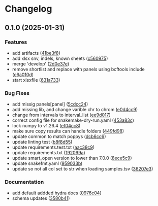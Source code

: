 # Changelog

## 0.1.0 (2025-01-31)


### Features

* add artifacts ([41be3f8](https://github.com/clinical-genomics-uppsala/poppy_uppsala/commit/41be3f8ce8046285900fd6a7476240fb7828e9f2))
* add xlsx snv, indels, known sheets ([c560975](https://github.com/clinical-genomics-uppsala/poppy_uppsala/commit/c560975955ca3f3a620647bb7c6787dd61b869ab))
* merge 'develop' ([2d0e37e](https://github.com/clinical-genomics-uppsala/poppy_uppsala/commit/2d0e37e5a48d5d0a7bb0a93ee89703f647788ba5))
* remove shortlist and replace with panels using bcftools include ([c6a010d](https://github.com/clinical-genomics-uppsala/poppy_uppsala/commit/c6a010d4ac056ce9493667e6179ad1ef356f9e63))
* start xlsxfile ([631a733](https://github.com/clinical-genomics-uppsala/poppy_uppsala/commit/631a733100e451d9b7372e4146a06c603418cb3f))


### Bug Fixes

* add missig panels[panel] ([5cdcc24](https://github.com/clinical-genomics-uppsala/poppy_uppsala/commit/5cdcc247826cbaaf2e79432e134d7db13b729036))
* add missing lib, and change varible chr to chrom ([e0d4cc9](https://github.com/clinical-genomics-uppsala/poppy_uppsala/commit/e0d4cc926c5719eac0dd30437cab74a42be6a493))
* change from intervals to interval_list ([ee9d017](https://github.com/clinical-genomics-uppsala/poppy_uppsala/commit/ee9d017d19320b885e9f46f9ea29f17a0ef1e7c5))
* correct config file  for snakemake-dry-run.yaml ([453a83c](https://github.com/clinical-genomics-uppsala/poppy_uppsala/commit/453a83c01835458c351359282d0bbd8f0cfc02e9))
* lock numpy to v1.26.4 ([ef04cc8](https://github.com/clinical-genomics-uppsala/poppy_uppsala/commit/ef04cc8f8e3d4da026f0d7e5b78a3143818a7973))
* make sure copy results can handle folders ([449fd98](https://github.com/clinical-genomics-uppsala/poppy_uppsala/commit/449fd983087ba3da8a960aae63e82f59f3b57a20))
* update common to match poppys ([dcb6cc6](https://github.com/clinical-genomics-uppsala/poppy_uppsala/commit/dcb6cc654e42c4fb6286f69b66634685ec9b0554))
* update linting test ([b8f8d55](https://github.com/clinical-genomics-uppsala/poppy_uppsala/commit/b8f8d555db9f968b12f1f65fa70c25c340955760))
* update requirements.test.txt ([aac38c9](https://github.com/clinical-genomics-uppsala/poppy_uppsala/commit/aac38c961dc9a3e0ae858153b8853186271534df))
* update requirements.txt ([192099a](https://github.com/clinical-genomics-uppsala/poppy_uppsala/commit/192099a598e3a28b4c3b668e0204ddafdca4954e))
* update smart_open version to lower than 7.0.0 ([8ece5c9](https://github.com/clinical-genomics-uppsala/poppy_uppsala/commit/8ece5c9601fa31316059cd73bf17291d5a3c26c5))
* update snakefmt.yaml ([959033b](https://github.com/clinical-genomics-uppsala/poppy_uppsala/commit/959033be8a356f3d8629b16d522a7c2da51dfbf5))
* update so not all col set to str when loading samples.tsv ([36207e3](https://github.com/clinical-genomics-uppsala/poppy_uppsala/commit/36207e3a45ad9fe671e5c5fb683032f5d35d573a))


### Documentation

* add default addded hydra docs ([0976c04](https://github.com/clinical-genomics-uppsala/poppy_uppsala/commit/0976c04ab3667d1d28beb393943d9850eb4f747e))
* schema updates ([3580b41](https://github.com/clinical-genomics-uppsala/poppy_uppsala/commit/3580b419d633a8353aa23b2899c2d164f7c6b437))
